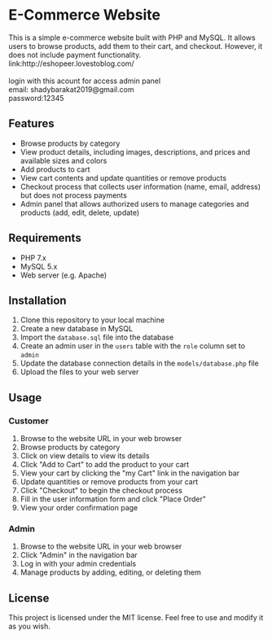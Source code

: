 <!DOCTYPE html> <html> <head> <meta charset="UTF-8">  </head> <body> <h1>E-Commerce Website</h1> <p>This is a simple e-commerce website built with PHP and MySQL. It allows users to browse products, add them to their cart, and checkout. However, it does not include payment functionality.</br> link:http://eshopeer.lovestoblog.com/ </br></br> login with this acount for access admin panel </br>email: shadybarakat2019@gmail.com</br> password:12345</p> <h2>Features</h2> <ul> <li>Browse products by category</li> <li>View product details, including images, descriptions, and prices and available sizes and colors</li> <li>Add products to cart</li> <li>View cart contents and update quantities or remove products</li> <li>Checkout process that collects user information (name, email, address) but does not process payments</li> <li>Admin panel that allows authorized users to manage categories and products (add, edit, delete, update)</li> </ul> <h2>Requirements</h2> <ul> <li>PHP 7.x</li> <li>MySQL 5.x</li> <li>Web server (e.g. Apache)</li> </ul> <h2>Installation</h2> <ol> <li>Clone this repository to your local machine</li> <li>Create a new database in MySQL</li> <li>Import the <code>database.sql</code> file into the database</li> <li>Create an admin user in the <code>users</code> table with the <code>role</code> column set to <code>admin</code></li> <li>Update the database connection details in the <code>models/database.php</code> file</li> <li>Upload the files to your web server</li> </ol> <h2>Usage</h2> <h3>Customer</h3> <ol> <li>Browse to the website URL in your web browser</li> <li>Browse products by category </li> <li>Click on view details to view its details</li> <li>Click "Add to Cart" to add the product to your cart</li> <li>View your cart by clicking the "my Cart" link in the navigation bar</li> <li>Update quantities or remove products from your cart</li> <li>Click "Checkout" to begin the checkout process</li> <li>Fill in the user information form and click "Place Order"</li> <li>View your order confirmation page</li> </ol> <h3>Admin</h3> <ol> <li>Browse to the website URL in your web browser</li> <li>Click "Admin" in the navigation bar</li> <li>Log in with your admin credentials</li> <li>Manage products by adding, editing, or deleting them</li> </ol> <h2>License</h2> <p>This project is licensed under the MIT license. Feel free to use and modify it as you wish.</p> </body> </html>
